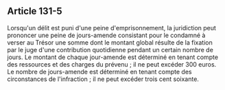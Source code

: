 Article 131-5
----
Lorsqu'un délit est puni d'une peine d'emprisonnement, la juridiction peut
prononcer une peine de jours-amende consistant pour le condamné à verser au
Trésor une somme dont le montant global résulte de la fixation par le juge d'une
contribution quotidienne pendant un certain nombre de jours. Le montant de
chaque jour-amende est déterminé en tenant compte des ressources et des charges
du prévenu ; il ne peut excéder 300 euros. Le nombre de jours-amende est
déterminé en tenant compte des circonstances de l'infraction ; il ne peut
excéder trois cent soixante.
